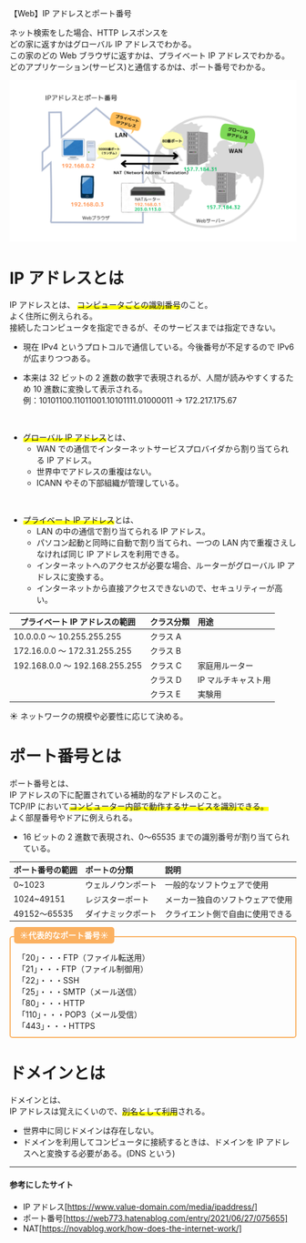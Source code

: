 【Web】IP アドレスとポート番号

ネット検索をした場合、HTTP レスポンスを  
どの家に返すかはグローバル IP アドレスでわかる。  
この家のどの Web ブラウザに返すかは、プライベート IP アドレスでわかる。  
どのアプリケーション(サービス)と通信するかは、ポート番号でわかる。

![IPIPアドレスとポート番号](../image/IPアドレスとポート番号.png)

# IP アドレスとは

IP アドレスとは、
<span style="background: linear-gradient(transparent 60%, #ffff00 60%);">コンピュータごとの識別番号</span>のこと。  
よく住所に例えられる。  
接続したコンピュータを指定できるが、そのサービスまでは指定できない。

- 現在 IPv4 というプロトコルで通信している。今後番号が不足するので IPv6 が広まりつつある。

- 本来は 32 ビットの 2 進数の数字で表現されるが、人間が読みやすくするため 10 進数に変換して表示される。  
  例：10101100.11011001.10101111.01000011 → 172.217.175.67

<br>

- <span style="background: linear-gradient(transparent 60%, #ffff00 60%);">グローバル IP アドレス</span>とは、
  - WAN での通信でインターネットサービスプロバイダから割り当てられる IP アドレス。
  - 世界中でアドレスの重複はない。
  - ICANN やその下部組織が管理している。

<br>

- <span style="background: linear-gradient(transparent 60%, #ffff00 60%);">プライベート IP アドレス</span>とは、
  - LAN の中の通信で割り当てられる IP アドレス。
  - パソコン起動と同時に自動で割り当てられ、一つの LAN 内で重複さえしなければ同じ IP アドレスを利用できる。
  - インターネットへのアクセスが必要な場合、ルーターがグローバル IP アドレスに変換する。
  - インターネットから直接アクセスできないので、セキュリティーが高い。

| プライベート IP アドレスの範囲 | クラス分類 | 用途                |
| ------------------------------ | :--------- | :------------------ |
| 10.0.0.0 〜 10.255.255.255     | クラス A   |                     |
| 172.16.0.0 〜 172.31.255.255   | クラス B   |                     |
| 192.168.0.0 〜 192.168.255.255 | クラス C   | 家庭用ルーター      |
|                                | クラス D   | IP マルチキャスト用 |
|                                | クラス E   | 実験用              |

☀︎ ネットワークの規模や必要性に応じて決める。

# ポート番号とは

ポート番号とは、  
IP アドレスの下に配置されている補助的なアドレスのこと。  
TCP/IP において<span style="background: linear-gradient(transparent 60%, #ffff00 60%);">コンピューター内部で動作するサービスを識別できる。</span>  
よく部屋番号やドアに例えられる。

- 16 ビットの 2 進数で表現され、0〜65535 までの識別番号が割り当てられている。

| ポート番号の範囲 | ポートの分類       | 説明                             |
| ---------------- | :----------------- | :------------------------------- |
| 0~1023           | ウェルノウンポート | 一般的なソフトウェアで使用       |
| 1024~49151       | レジスターポート   | メーカー独自のソフトウェアで使用 |
| 49152〜65535     | ダイナミックポート | クライエント側で自由に使用できる |

<div style="height: 12px;"><span style="margin-left: 8px; padding: 6px 10px; background:#FBB161 ; color: #ffffff; font-weight: bold; border-radius: 5px;">☀︎代表的なポート番号☀︎</span></div>
<div style="border: 2px solid#FBB161 ; padding: 25px 12px 10px; font-size: 1em; border-radius: 5px;">
「20」・・・FTP（ファイル転送用）<br>
「21」・・・FTP（ファイル制御用）<br>
「22」・・・SSH<br>
「25」・・・SMTP（メール送信）<br>
「80」・・・HTTP<br>
「110」・・・POP3（メール受信）<br>
「443」・・・HTTPS<br>
</div>

# ドメインとは

ドメインとは、  
IP アドレスは覚えにくいので、<span style="background: linear-gradient(transparent 60%, #ffff00 60%);">別名として利用</span>される。

- 世界中に同じドメインは存在しない。
- ドメインを利用してコンピュータに接続するときは、ドメインを IP アドレスへと変換する必要がある。(DNS という)

---

#### 参考にしたサイト

- IP アドレス[https://www.value-domain.com/media/ipaddress/]
- ポート番号[https://web773.hatenablog.com/entry/2021/06/27/075655]
- NAT[https://novablog.work/how-does-the-internet-work/]
